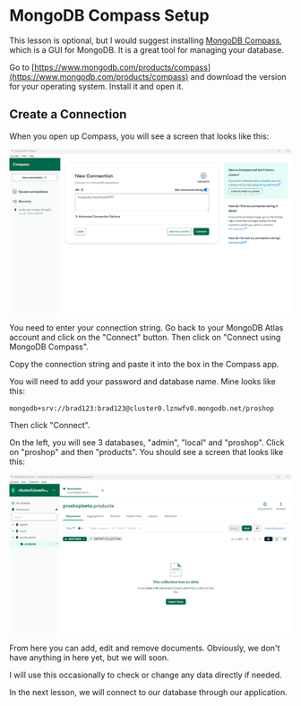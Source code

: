 # MongoDB Compass Setup

This lesson is optional, but I would suggest installing [MongoDB Compass](https://www.mongodb.com/products/compass), which is a GUI for MongoDB. It is a great tool for managing your database.

Go to [https://www.mongodb.com/products/compass](https://www.mongodb.com/products/compass) and download the version for your operating system. Install it and open it.

## Create a Connection

When you open up Compass, you will see a screen that looks like this:

<img src="./images/compass1.png" width="600">

You need to enter your connection string. Go back to your MongoDB Atlas account and click on the "Connect" button. Then click on "Connect using MongoDB Compass".

Copy the connection string and paste it into the box in the Compass app.

You will need to add your password and database name. Mine looks like this:

```
mongodb+srv://brad123:brad123@cluster0.lznwfv0.mongodb.net/proshop
```

Then click "Connect".

On the left, you will see 3 databases, "admin", "local" and "proshop". Click on "proshop" and then "products". You should see a screen that looks like this:

<img src="./images/compass2.png" width="600">

From here you can add, edit and remove documents. Obviously, we don't have anything in here yet, but we will soon.

I will use this occasionally to check or change any data directly if needed.

In the next lesson, we will connect to our database through our application.
